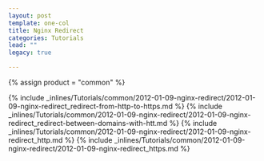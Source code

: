 ```yaml
---
layout: post
template: one-col
title: Nginx Redirect
categories: Tutorials
lead: ""
legacy: true

---
```

{% assign product = "common" %}

{% include _inlines/Tutorials/common/2012-01-09-nginx-redirect/2012-01-09-nginx-redirect_redirect-from-http-to-https.md %}
{% include _inlines/Tutorials/common/2012-01-09-nginx-redirect/2012-01-09-nginx-redirect_redirect-between-domains-with-htt.md %}
{% include _inlines/Tutorials/common/2012-01-09-nginx-redirect/2012-01-09-nginx-redirect_http.md %}
{% include _inlines/Tutorials/common/2012-01-09-nginx-redirect/2012-01-09-nginx-redirect_https.md %}
